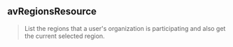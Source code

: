 ## avRegionsResource

> List the regions that a user's organization is participating and also get the current selected region.
